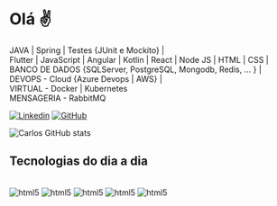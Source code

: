 
# Olá ✌

JAVA | Spring  | Testes {JUnit e Mockito}  |<br>
Flutter | JavaScript | Angular | Kotlin | React | Node JS |  HTML | CSS | <br>
BANCO DE DADOS {SQLServer, PostgreSQL, Mongodb, Redis, … }  | <br>
DEVOPS - Cloud {Azure Devops | AWS}   | <br>
VIRTUAL - Docker | Kubernetes <br>
MENSAGERIA - RabbitMQ<br>

[![Linkedin](https://img.shields.io/badge/LinkedIn-0077B5?style=for-the-badge&logo=linkedin&logoColor=white)](https://www.linkedin.com/in/carlospcartaxo/)
[![GitHub](https://img.shields.io/badge/GitHub-100000?style=for-the-badge&logo=github&logoColor=whit)](www.https://github.com/carlospc1978)

![Carlos GitHub stats](https://github-readme-stats.vercel.app/api?username=carlospc1978&show_icons=true&theme=dracula)

## Tecnologias do dia a dia

<div style="display: inline-block"><br/>
<img  alt="html5" src="https://img.shields.io/badge/Java-ED8B00?style=for-the-badge&logo=java&logoColor=white">
<img  alt="html5" src="https://img.shields.io/badge/Spring-6DB33F?style=for-the-badge&logo=spring&logoColor=white">
<img  alt="html5" src="https://img.shields.io/badge/Microsoft_Azure-0089D6?style=for-the-badge&logo=microsoft-azure&logoColor=white">
<img  alt="html5" src="https://img.shields.io/badge/Dart-0175C2?style=for-the-badge&logo=dart&logoColor=white">
<img  alt="html5" src="https://img.shields.io/badge/MongoDB-4EA94B?style=for-the-badge&logo=mongodb&logoColor=white">
</div> 
